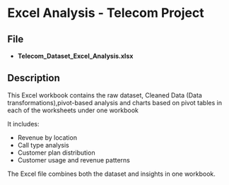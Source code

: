 # Excel Analysis - Telecom Project

## File
- **Telecom_Dataset_Excel_Analysis.xlsx**

## Description
This Excel workbook contains the raw dataset, Cleaned Data (Data transformations),pivot-based analysis and charts based on pivot tables in each of the worksheets under one workbook 

It includes:  
- Revenue by location  
- Call type analysis   
- Customer plan distribution  
- Customer usage and revenue patterns  

The Excel file combines both the dataset and insights in one workbook.

